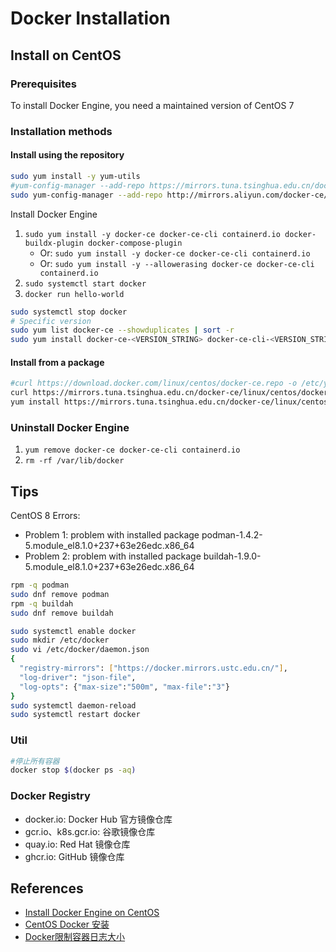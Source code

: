 # Docker Installation

## Install on CentOS

### Prerequisites
To install Docker Engine, you need a maintained version of CentOS 7

### Installation methods

#### Install using the repository
```sh
sudo yum install -y yum-utils
#yum-config-manager --add-repo https://mirrors.tuna.tsinghua.edu.cn/docker-ce/linux/centos/docker-ce.repo
sudo yum-config-manager --add-repo http://mirrors.aliyun.com/docker-ce/linux/centos/docker-ce.repo
```
Install Docker Engine
1. `sudo yum install -y docker-ce docker-ce-cli containerd.io docker-buildx-plugin docker-compose-plugin`
    - Or: `sudo yum install -y docker-ce docker-ce-cli containerd.io`
    - Or: `sudo yum install -y --allowerasing docker-ce docker-ce-cli containerd.io`
2. `sudo systemctl start docker`
3. `docker run hello-world`

```sh
sudo systemctl stop docker
# Specific version
sudo yum list docker-ce --showduplicates | sort -r
sudo yum install docker-ce-<VERSION_STRING> docker-ce-cli-<VERSION_STRING> containerd.io docker-buildx-plugin docker-compose-plugin
```

#### Install from a package
```sh
#curl https://download.docker.com/linux/centos/docker-ce.repo -o /etc/yum.repos.d/docker-ce.repo
curl https://mirrors.tuna.tsinghua.edu.cn/docker-ce/linux/centos/docker-ce.repo -o /etc/yum.repos.d/docker-ce.repo
yum install https://mirrors.tuna.tsinghua.edu.cn/docker-ce/linux/centos/7/x86_64/stable/Packages/containerd.io-1.2.13-3.2.el7.x86_64.rpm
```

### Uninstall Docker Engine
1. `yum remove docker-ce docker-ce-cli containerd.io`
2. `rm -rf /var/lib/docker`

## Tips
CentOS 8 Errors: 
- Problem 1: problem with installed package podman-1.4.2-5.module_el8.1.0+237+63e26edc.x86_64
- Problem 2: problem with installed package buildah-1.9.0-5.module_el8.1.0+237+63e26edc.x86_64

```sh
rpm -q podman
sudo dnf remove podman
rpm -q buildah
sudo dnf remove buildah
```
```sh
sudo systemctl enable docker
sudo mkdir /etc/docker
sudo vi /etc/docker/daemon.json
{
  "registry-mirrors": ["https://docker.mirrors.ustc.edu.cn/"],
  "log-driver": "json-file",
  "log-opts": {"max-size":"500m", "max-file":"3"}
}
sudo systemctl daemon-reload
sudo systemctl restart docker
```

### Util
```sh
#停止所有容器
docker stop $(docker ps -aq)
```

### Docker Registry
- docker.io: Docker Hub 官方镜像仓库
- gcr.io、k8s.gcr.io: 谷歌镜像仓库
- quay.io: Red Hat 镜像仓库
- ghcr.io: GitHub 镜像仓库

## References
- [Install Docker Engine on CentOS](https://docs.docker.com/engine/install/centos/)
- [CentOS Docker 安装](https://www.runoob.com/docker/centos-docker-install.html)
- [Docker限制容器日志大小](https://www.cnblogs.com/angel-devil/p/12558908.html)
